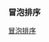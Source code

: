 <!--
 * @Author: your name
 * @Date: 2020-07-19 10:55:48
 * @LastEditTime: 2020-07-19 15:13:35
 * @LastEditors: Please set LastEditors
 * @Description: In User Settings Edit
 * @FilePath: /algorithm_js/08_sort/bubbleSort.md
--> 

### 冒泡排序
[冒泡排序](https://sort.hust.cc/1.bubblesort)